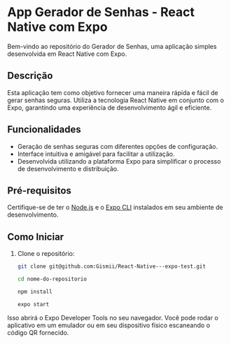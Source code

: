 # App Gerador de Senhas - React Native com Expo

Bem-vindo ao repositório do Gerador de Senhas, uma aplicação simples desenvolvida em React Native com Expo.

## Descrição

Esta aplicação tem como objetivo fornecer uma maneira rápida e fácil de gerar senhas seguras. Utiliza a tecnologia React Native em conjunto com o Expo, garantindo uma experiência de desenvolvimento ágil e eficiente.

## Funcionalidades

- Geração de senhas seguras com diferentes opções de configuração.
- Interface intuitiva e amigável para facilitar a utilização.
- Desenvolvida utilizando a plataforma Expo para simplificar o processo de desenvolvimento e distribuição.

## Pré-requisitos

Certifique-se de ter o [Node.js](https://nodejs.org/) e o [Expo CLI](https://docs.expo.dev/get-started/installation/) instalados em seu ambiente de desenvolvimento.

## Como Iniciar

1. Clone o repositório:

   ```bash
   git clone git@github.com:Gismii/React-Native---expo-test.git

   cd nome-do-repositorio

   npm install

   expo start


Isso abrirá o Expo Developer Tools no seu navegador. Você pode rodar o aplicativo em um emulador ou em seu dispositivo físico escaneando o código QR fornecido.